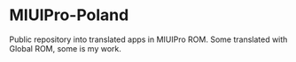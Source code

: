 # MIUIPro-Poland
Public repository into translated apps in MIUIPro ROM. Some translated with Global ROM, some is my work.
